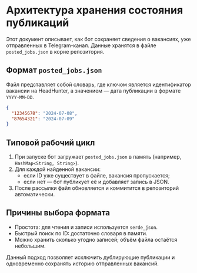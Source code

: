 # Архитектура хранения состояния публикаций

Этот документ описывает, как бот сохраняет сведения о вакансиях, уже отправленных в Telegram-канал. Данные хранятся в файле `posted_jobs.json` в корне репозитория.

## Формат `posted_jobs.json`

Файл представляет собой словарь, где ключом является идентификатор вакансии на HeadHunter, а значением — дата публикации в формате `YYYY-MM-DD`.

```json
{
  "12345678": "2024-07-08",
  "87654321": "2024-07-09"
}
```

## Типовой рабочий цикл

1. При запуске бот загружает `posted_jobs.json` в память (например, `HashMap<String, String>`).
2. Для каждой найденной вакансии:
   - если ID уже существует в файле, вакансия пропускается;
   - если нет — бот публикует её и добавляет запись в JSON.
3. После рассылки файл обновляется и коммитится в репозиторий автоматически.

## Причины выбора формата

- Простота: для чтения и записи используется `serde_json`.
- Быстрый поиск по ID: достаточно словаря в памяти.
- Можно хранить сколько угодно записей; объём файла остаётся небольшим.

Данный подход позволяет исключить дублирующие публикации и одновременно сохранять историю отправленных вакансий.
